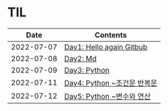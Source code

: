# TIL
|Date|Contents|
|---|---|
|2022-07-07|[Day1: Hello again Gitbub](https://github.com/ggSeo-code/TIL/blob/master/day1.html)|
|2022-07-08|[Day2: Md](https://github.com/ggSeo-code/TIL/commit/6e50248e0b4e7eea88d89ac41572cef77a24baed)|
|2022-07-09|[Day3: Python](https://github.com/ggSeo-code/TIL/commit/ea0c13bab0cb5c0ebbeaed0a198cf281ed07e604)|
|2022-07-11|[Day4: Python ~조건문 반복문](https://github.com/ggSeo-code/TIL/tree/master/220711)|
|2022-07-12|[Day5: Python ~변수와 연산](https://github.com/ggSeo-code/TIL/tree/master/220712)|
